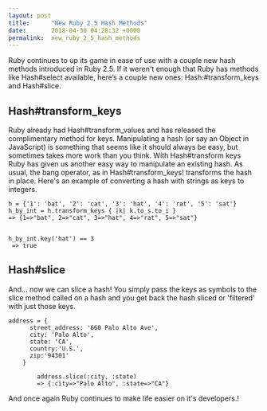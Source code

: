 ```yaml
---
layout: post
title:      "New Ruby 2.5 Hash Methods"
date:       2018-04-30 04:28:32 +0000
permalink:  new_ruby_2_5_hash_methods
---
```



Ruby continues to up its game in ease of use with a couple new hash methods introduced in Ruby 2.5. If it weren't enough that Ruby has methods like Hash#select available, here’s a couple new ones: Hash:#transform_keys and Hash#slice.

## Hash#transform_keys

Ruby already had Hash#transform_values and has released the complimentary method for keys. Manipulating a hash (or say an Object in JavaScript) is something that seems like it should always be easy, but sometimes takes more work than you think. With Hash#transform keys Ruby has given us another easy way to manipulate an existing hash. As usual, the bang operator, as in Hash#transform_keys! transforms the hash in place. Here's an example of converting a hash with strings as keys to integers.

```
h = {'1': 'bat', '2': 'cat', '3': 'hat', '4': 'rat', '5': 'sat'}
h_by_int = h.transform_keys { |k| k.to_s.to_i }
=> {1=>"bat", 2=>"cat", 3=>"hat", 4=>"rat", 5=>"sat"} 


h_by_int.key('hat') == 3
 => true 
```

## Hash#slice

And... now we can slice a hash! You simply pass the keys as symbols to the slice method called on a hash and you get back the hash sliced or 'filtered' with just those keys.

```
address = {
      street_address: '660 Palo Alto Ave',
      city: 'Palo Alto',
      state: 'CA',
      country:'U.S.',
      zip:'94301'
    }
		
		address.slice(:city, :state)
		=> {:city=>"Palo Alto", :state=>"CA"} 
```

And once again Ruby continues to make life easier on it's developers.!
